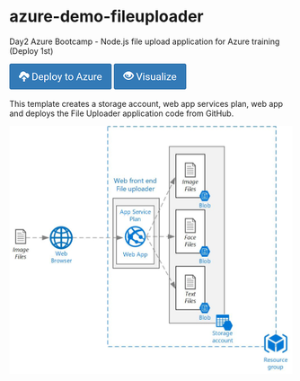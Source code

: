 # azure-demo-fileuploader
Day2 Azure Bootcamp - Node.js file upload application for Azure training (Deploy 1st) 

[![Deploy to Azure](/Images/azure_deploy.png)](https://portal.azure.com/#create/Microsoft.Template/uri/https%3A%2F%2Fraw.githubusercontent.com%2FANS-Bootcamp%2Fazure-demo-fileuploader%2Fmaster%2Ftemplate%2Fazuredeploy.json)
[![Deploy to Azure](/Images/azure_view.png)](http://armviz.io/#/?load=https%3A%2F%2Fraw.githubusercontent.com%2FANS-Bootcamp%2Fazure-demo-fileuploader%2Fmaster%2Ftemplate%2Fazuredeploy.json)

This template creates a storage account, web app services plan, web app and deploys the File Uploader application code from GitHub. 

![Diagram](/Images/WebApp-FileUploader.jpg)


